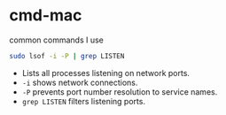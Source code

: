 # cmd-mac
common commands I use
```sh
sudo lsof -i -P | grep LISTEN
````
-   Lists all processes listening on network ports.
-   `-i` shows network connections.
-   `-P` prevents port number resolution to service names.
-   `grep LISTEN` filters listening ports.

